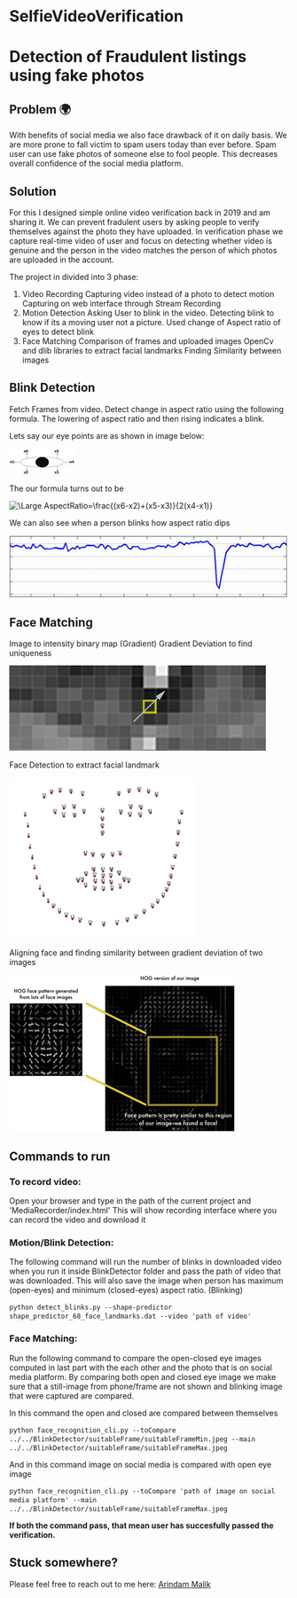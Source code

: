 # SelfieVideoVerification

# Detection of Fraudulent listings using fake photos

## Problem 🌍 
With benefits of social media we also face drawback of it on daily basis. We are more prone to fall victim to spam users today than ever before. Spam user can use fake photos of someone else to fool people. This decreases overall confidence of the social media platform. 

## Solution
For this I designed simple online video verification back in 2019 and am sharing it. We can prevent fradulent users by asking people to verify themselves against the photo they have uploaded. 
In verification phase we capture real-time video of user and focus on detecting whether video is genuine and the person in the video matches the person of which photos are uploaded in the account. 

The project in divided into 3 phase:
1. Video Recording
    Capturing video instead of a photo to detect motion
    Capturing on web interface through Stream Recording 
2. Motion Detection
    Asking User to blink in the video.
    Detecting blink to know if its a moving user not a picture.
    Used change of  Aspect ratio of eyes to detect blink
3. Face Matching
    Comparison of frames and uploaded images
    OpenCv and dlib libraries to extract facial landmarks 
    Finding Similarity between images

## Blink Detection
Fetch Frames from video. Detect change in aspect ratio using the following formula. The lowering of aspect ratio and then rising indicates a blink.

Lets say our eye points are as shown in image below:


![pageres](eyeAspectRatio.jpg "eyeAspectRatio")

The our formula turns out to be


<img src="https://latex.codecogs.com/svg.latex?\Large&space;AspectRatio=\frac{(x6-x2)+(x5-x3)}{2(x4-x1)}" title="\Large AspectRatio=\frac{(x6-x2)+(x5-x3)}{2(x4-x1)}" />

We can also see when a person blinks how aspect ratio dips


![pageres](AspectRatio_FrameRate.jpg "AspectRatio_FrameRate")




## Face Matching

Image to intensity binary map (Gradient)
Gradient Deviation to find uniqueness


![pageres](Matching.png "Matching")



Face Detection to extract facial landmark




![pageres](landmarksFace.png "landmarksFace")

Aligning face and finding similarity between gradient deviation of two images




![pageres](faceMatchingHog.png "faceMatchingHog")

## Commands to run

### To record video:

Open your browser and type in the path of the current project and 'MediaRecorder/index.html'
This will show recording interface where you can record the video and download it

### Motion/Blink Detection:

The following command will run the number of blinks in downloaded video when you run it inside BlinkDetector folder and pass the path of video that was downloaded. This will also save the image when person has maximum (open-eyes) and minimum (closed-eyes) aspect ratio. (Blinking)
```
python detect_blinks.py --shape-predictor shape_predictor_68_face_landmarks.dat --video 'path of video'
```

### Face Matching:

Run the following command to compare the open-closed eye images computed in last part with the each other and the photo that is on social media platform.
By comparing both open and closed eye image we make sure that a still-image from phone/frame are not shown and blinking image that were captured are compared.

In this command the open and closed are compared between themselves
```
python face_recognition_cli.py --toCompare ../../BlinkDetector/suitableFrame/suitableFrameMin.jpeg --main ../../BlinkDetector/suitableFrame/suitableFrameMax.jpeg
```

And in this command image on social media is compared with open eye image
```
python face_recognition_cli.py --toCompare 'path of image on social media platform' --main ../../BlinkDetector/suitableFrame/suitableFrameMax.jpeg
```



**If both the command pass, that mean user has succesfully passed the verification.**


## Stuck somewhere?
Please feel free to reach out to me here:
[Arindam Malik](mailto:arindammalik96@gmail.com)
